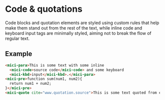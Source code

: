 # Code & quotations

Code blocks and quotation elements are styled using custom rules that help make them stand out from the rest of the text, while inline code and keyboard input tags are minimally styled, aiming not to break the flow of regular text.

## Example

```html preview
<mici-para>This is some text with some inline
  <mici-code>source code</mici-code> and some keyboard
  <mici-kbd>input</mici-kbd>.</mici-para>
<mici-pre>function sum(num1, num2){
  return num1 + num2;
}</mici-pre>
<mici-quote cite="www.quotation.source">This is some text quoted from elsewhere.</mici-quote>
```
